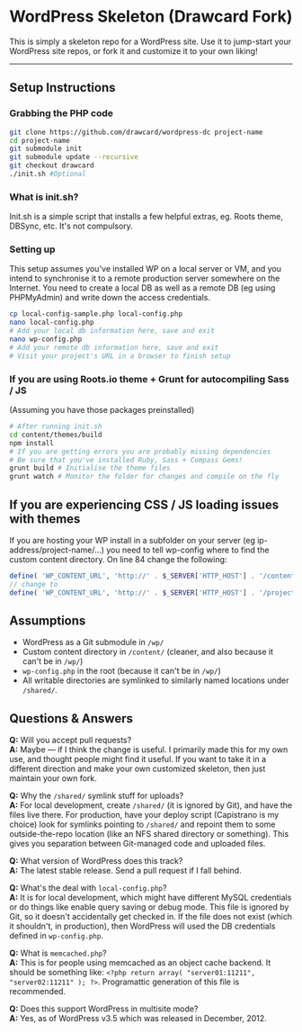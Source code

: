 # WordPress Skeleton (Drawcard Fork)

This is simply a skeleton repo for a WordPress site. Use it to jump-start your WordPress site repos, or fork it and customize it to your own liking!

---

## Setup Instructions

### Grabbing the PHP code
```bash
git clone https://github.com/drawcard/wordpress-dc project-name
cd project-name
git submodule init
git submodule update --recursive
git checkout drawcard
./init.sh #Optional
```

### What is init.sh?
Init.sh is a simple script that installs a few helpful extras, eg. Roots theme, DBSync, etc. It's not compulsory.

### Setting up
This setup assumes you've installed WP on a local server or VM, and you intend to synchronise it to a remote production server somewhere on the Internet. You need to create a local DB as well as a remote DB (eg using PHPMyAdmin) and write down the access credentials.
```bash
cp local-config-sample.php local-config.php
nano local-config.php
# Add your local db information here, save and exit
nano wp-config.php
# Add your remote db information here, save and exit
# Visit your project's URL in a browser to finish setup
```

### If you are using Roots.io theme + Grunt for autocompiling Sass / JS
(Assuming you have those packages preinstalled)

```bash
# After running init.sh
cd content/themes/build
npm install
# If you are getting errors you are probably missing dependencies
# Be sure that you've installed Ruby, Sass + Compass Gems!
grunt build # Initialise the theme files
grunt watch # Monitor the folder for changes and compile on the fly
```

## If you are experiencing CSS / JS loading issues with themes
If you are hosting your WP install in a subfolder on your server (eg ip-address/project-name/...) you need to tell wp-config where to find the custom content directory. On line 84 change the following:

```php
define( 'WP_CONTENT_URL', 'http://' . $_SERVER['HTTP_HOST'] . '/content' );
// change to
define( 'WP_CONTENT_URL', 'http://' . $_SERVER['HTTP_HOST'] . '/project-name/content' );
```

## Assumptions

* WordPress as a Git submodule in `/wp/`
* Custom content directory in `/content/` (cleaner, and also because it can't be in `/wp/`)
* `wp-config.php` in the root (because it can't be in `/wp/`)
* All writable directories are symlinked to similarly named locations under `/shared/`.

## Questions & Answers

**Q:** Will you accept pull requests?  
**A:** Maybe — if I think the change is useful. I primarily made this for my own use, and thought people might find it useful. If you want to take it in a different direction and make your own customized skeleton, then just maintain your own fork.

**Q:** Why the `/shared/` symlink stuff for uploads?  
**A:** For local development, create `/shared/` (it is ignored by Git), and have the files live there. For production, have your deploy script (Capistrano is my choice) look for symlinks pointing to `/shared/` and repoint them to some outside-the-repo location (like an NFS shared directory or something). This gives you separation between Git-managed code and uploaded files.

**Q:** What version of WordPress does this track?  
**A:** The latest stable release. Send a pull request if I fall behind.

**Q:** What's the deal with `local-config.php`?  
**A:** It is for local development, which might have different MySQL credentials or do things like enable query saving or debug mode. This file is ignored by Git, so it doesn't accidentally get checked in. If the file does not exist (which it shouldn't, in production), then WordPress will used the DB credentials defined in `wp-config.php`.

**Q:** What is `memcached.php`?  
**A:** This is for people using memcached as an object cache backend. It should be something like: `<?php return array( "server01:11211", "server02:11211" ); ?>`. Programattic generation of this file is recommended.

**Q:** Does this support WordPress in multisite mode?  
**A:** Yes, as of WordPress v3.5 which was released in December, 2012.
